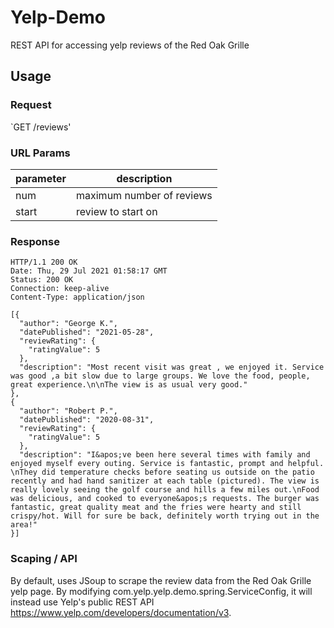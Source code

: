 # Yelp-Demo
REST API for accessing yelp reviews of the Red Oak Grille

## Usage 

### Request

`GET /reviews'

### URL Params

| parameter     | description                |
| ------------- | -------------------------- |
| num           | maximum number of reviews  |
| start         | review to start on         |

### Response

    HTTP/1.1 200 OK
    Date: Thu, 29 Jul 2021 01:58:17 GMT
    Status: 200 OK
    Connection: keep-alive
    Content-Type: application/json

    [{
      "author": "George K.",
      "datePublished": "2021-05-28",
      "reviewRating": {
        "ratingValue": 5
      },
      "description": "Most recent visit was great , we enjoyed it. Service was good ,a bit slow due to large groups. We love the food, people, great experience.\n\nThe view is as usual very good."
    },
    {
      "author": "Robert P.",
      "datePublished": "2020-08-31",
      "reviewRating": {
        "ratingValue": 5
      },
      "description": "I&apos;ve been here several times with family and enjoyed myself every outing. Service is fantastic, prompt and helpful. \nThey did temperature checks before seating us outside on the patio recently and had hand sanitizer at each table (pictured). The view is really lovely seeing the golf course and hills a few miles out.\nFood was delicious, and cooked to everyone&apos;s requests. The burger was fantastic, great quality meat and the fries were hearty and still crispy/hot. Will for sure be back, definitely worth trying out in the area!"
    }]

### Scaping / API

By default, uses JSoup to scrape the review data from the Red Oak Grille yelp page. By modifying com.yelp.yelp.demo.spring.ServiceConfig, it will instead use Yelp's public REST API https://www.yelp.com/developers/documentation/v3. 
